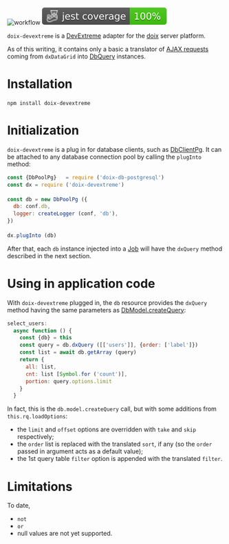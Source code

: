 ![workflow](https://github.com/do-/node-doix-devextreme/actions/workflows/main.yml/badge.svg)
![Jest coverage](./badges/coverage-jest%20coverage.svg)

`doix-devextreme` is a [DevExtreme](https://www.devexpress.com) adapter for the [doix](https://github.com/do-/node-doix) server platform.

As of this writing, it contains only a basic a translator of [AJAX requests](https://js.devexpress.com/jQuery/Documentation/ApiReference/Data_Layer/CustomStore/LoadOptions/) coming from `dxDataGrid` into [DbQuery](https://github.com/do-/node-doix-db/wiki/DbQuery) instances.

# Installation
```
npm install doix-devextreme
```

# Initialization
`doix-devextreme` is a plug in for database clients, such as [DbClientPg](https://github.com/do-/node-doix-db-postgresql/wiki/DbClientPg). It can be attached to any database connection pool by calling the `plugInto` method:

```js
const {DbPoolPg}   = require ('doix-db-postgresql')
const dx = require ('doix-devextreme')

const db = new DbPoolPg ({
  db: conf.db,
  logger: createLogger (conf, 'db'),
})

dx.plugInto (db)
```

After that, each `db` instance injected into a [Job](https://github.com/do-/node-doix/wiki/Job) will have the `dxQuery` method described in the next section.

# Using in application code
With `doix-devextreme` plugged in, the `db` resource provides the `dxQuery` method having the same parameters as [DbModel.createQuery](https://github.com/do-/node-doix-db/wiki/DbModel#createquery):

```js
select_users:    
  async function () {
    const {db} = this
    const query = db.dxQuery ([['users']], {order: ['label']})
    const list = await db.getArray (query)
    return {
      all: list, 
      cnt: list [Symbol.for ('count')], 
      portion: query.options.limit
    }
  }
```

In fact, this is the `db.model.createQuery` call, but with some additions from `this.rq.loadOptions`:
* the `limit` and `offset` options are overridden with `take` and `skip` respectively;
* the `order` list is replaced with the translated `sort`, if any (so the `order` passed in argument acts as a default value);
* the 1st query table `filter` option is appended with the translated `filter`.

# Limitations

To date,
* `not`
* `or`
* null values
are not yet supported.
